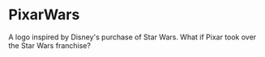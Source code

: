 PixarWars
=========

A logo inspired by Disney's purchase of Star Wars. What if Pixar took over the Star Wars franchise? 
